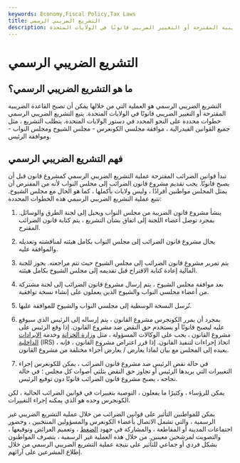 ```yaml
---
keywords: Economy,Fiscal Policy,Tax Laws
title: التشريع الضريبي الرسمي
description: التشريع الضريبي الرسمي هو العملية التي من خلالها يمكن أن تصبح القاعدة الضريبية المقترحة أو التغيير الضريبي قانونًا في الولايات المتحدة.
---
```


# التشريع الضريبي الرسمي
## ما هو التشريع الضريبي الرسمي؟

التشريع الضريبي الرسمي هو العملية التي من خلالها يمكن أن تصبح القاعدة الضريبية المقترحة أو التغيير الضريبي قانونًا في الولايات المتحدة. يتبع التشريع الضريبي الرسمي خطوات محددة على النحو المحدد في دستور الولايات المتحدة. يتطلب التشريع ، مثل جميع القوانين الفيدرالية ، موافقة مجلسي الكونغرس - مجلس الشيوخ ومجلس النواب - وموافقة الرئيس.

## فهم التشريع الضريبي الرسمي

تبدأ قوانين الضرائب المقترحة عملية التشريع الضريبي الرسمي كمشروع قانون قبل أن يصبح قانونًا. يجب تقديم مشروع قانون الضرائب إلى مجلس النواب لأنه من المفترض أن يمثل المجلس مواطنين أفرادًا ، وليس ولايات بأكملها ، كما هو الحال مع مجلس الشيوخ. تتبع عملية التشريع الضريبي الرسمي هذه الخطوات المحددة:

1. ينشأ مشروع قانون الضريبة من مجلس النواب ويحيل إلى لجنة الطرق والوسائل. بمجرد توصل أعضاء اللجنة إلى اتفاق بشأن التشريع ، يتم كتابة قانون الضرائب المقترح.

1. يحال مشروع قانون الضرائب إلى مجلس النواب بكامل هيئته لمناقشته وتعديله والموافقة عليه.

1. يتم تمرير مشروع قانون الضرائب إلى مجلس الشيوخ حيث تتم مراجعته. يجوز للجنة المالية إعادة كتابة الاقتراح قبل تقديمه إلى مجلس الشيوخ بكامل هيئته.

1. بعد موافقة مجلس الشيوخ ، يتم إرسال مشروع قانون الضرائب إلى لجنة مشتركة من أعضاء مجلسي النواب والشيوخ الذين يعملون على إنشاء نسخة توافقية.

1. تُرسل النسخة الوسطية إلى مجلسي النواب والشيوخ للموافقة عليها.

1. بمجرد أن يمرر الكونجرس مشروع القانون ، يتم إرساله إلى الرئيس الذي سيوقع عليه ليصبح قانونًا أو يستخدم حق النقض ضد مشروع القانون. إذا وقع الرئيس على مشروع القانون ، يجب على الوكالات المسؤولة ، مثل [وزارة الخزانة](/ustreasury) وخدمة [الإيرادات الداخلية](/irs) (IRS) ، اتخاذ إجراءات لتنفيذ القانون. إذا قرر اعتراض مشروع القانون ، فإنه يعيده إلى المجلس مع بيان لماذا يعارض / يعارض أجزاء مختلفة من مشروع القانون.

1. في حالة نقض الرئيس ضد مشروع قانون الضرائب ، يمكن للكونغرس إجراء التغييرات التي يريدها الرئيس أو تجاوز حق النقض بثلثي أصوات كل مجلس ؛ في حالة نجاحه ، يصبح مشروع قانون الضرائب قانونًا دون توقيع الرئيس.

يمكن للرؤساء ، وكثيرًا ما يفعلون ، التوصية بتغييرات في قوانين الضرائب الحالية ، لكن الكونجرس وحده هو الذي يمكنه إجراء التغييرات.

يمكن للمواطنين التأثير على قوانين الضرائب من خلال عملية التشريع الضريبي غير الرسمية ، والتي تشمل الاتصال بأعضاء الكونغرس والمسؤولين المنتخبين ، وحضور اجتماعات المدينة أو المقاطعة ، والمشاركة في جهود [الضغط](/lobby) ، وتعميم العرائض وتوقيعها ، والتصويت لمرشحين معينين. من خلال هذه العملية غير الرسمية ، يتصرف المواطنون بشكل فردي أو جماعي للتأثير على نتيجة عملية التشريع الضريبي الرسمي من خلال إطلاع المشرعين على آرائهم.

